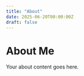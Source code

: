```yaml
---
title: "About"
date: 2025-06-20T00:00:00Z
draft: false
---
```


# About Me

Your about content goes here.
